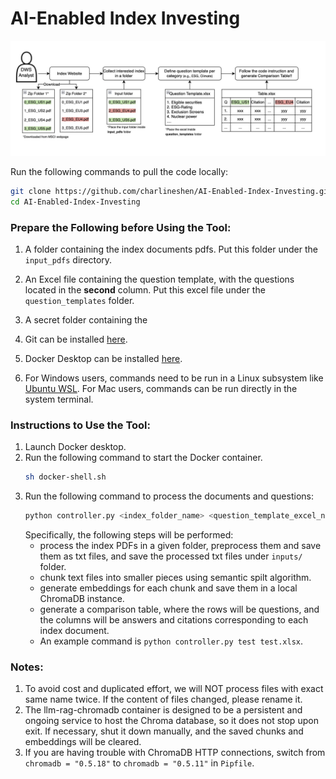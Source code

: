 # AI-Enabled Index Investing

![Pipeline Overview](demo.png)

Run the following commands to pull the code locally:
```bash
git clone https://github.com/charlineshen/AI-Enabled-Index-Investing.git
cd AI-Enabled-Index-Investing
```

### Prepare the Following before Using the Tool:
1. A folder containing the index documents pdfs. Put this folder under the `input_pdfs` directory.
2. An Excel file containing the question template, with the questions located in the **second** column. Put this excel file under the `question_templates` folder.
3. A secret folder containing the   

1. Git can be installed [here](https://git-scm.com/book/en/v2/Getting-Started-Installing-Git).
2. Docker Desktop can be installed [here](https://www.docker.com/products/docker-desktop/).
3. For Windows users, commands need to be run in a Linux subsystem like [Ubuntu WSL](https://ubuntu.com/desktop/wsl). For Mac users, commands can be run directly in the system terminal.

### Instructions to Use the Tool:
1. Launch Docker desktop.
2. Run the following command to start the Docker container.
    ```bash
    sh docker-shell.sh
    ```
3. Run the following command to process the documents and questions:
    ```bash
    python controller.py <index_folder_name> <question_template_excel_name>
    ```
    Specifically, the following steps will be performed:
    * process the index PDFs in a given folder, preprocess them and save them as txt files, and save the processed txt files under `inputs/` folder.
    * chunk text files into smaller pieces using semantic spilt algorithm.
    * generate embeddings for each chunk and save them in a local ChromaDB instance.
    * generate a comparison table, where the rows will be questions, and the columns will be answers and citations corresponding to each index document.
    * An example command is `python controller.py test test.xlsx`.

### Notes:
1. To avoid cost and duplicated effort, we will NOT process files with exact same name twice. If the content of files changed, please rename it.
2. The llm-rag-chromadb container is designed to be a persistent and ongoing service to host the Chroma database, so it does not stop upon exit. If necessary, shut it down manually, and the saved chunks and embeddings will be cleared.
3. If you are having trouble with ChromaDB HTTP connections, switch from `chromadb = "0.5.18"` to `chromadb = "0.5.11"` in `Pipfile`.
